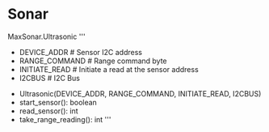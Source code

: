 # Sonar

MaxSonar.Ultrasonic
'''
- DEVICE_ADDR  # Sensor I2C address
- RANGE_COMMAND # Range command byte
- INITIATE_READ # Initiate a read at the sensor address
- I2CBUS # I2C Bus 

+ Ultrasonic(DEVICE_ADDR, RANGE_COMMAND, INITIATE_READ, I2CBUS)
+ start_sensor(): boolean
+ read_sensor(): int
+ take_range_reading(): int
'''
